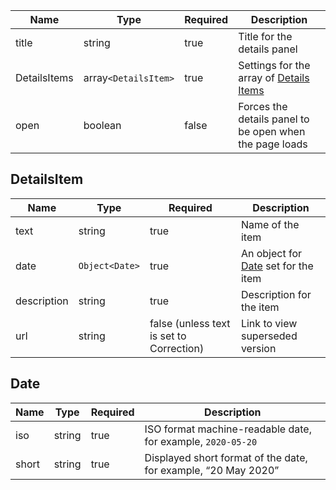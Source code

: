 | Name         | Type                 | Required | Description                                             |
| ------------ | -------------------- | -------- | ------------------------------------------------------- |
| title        | string               | true     | Title for the details panel                             |
| DetailsItems | array`<DetailsItem>` | true     | Settings for the array of [Details Items](#DetailsItem) |
| open         | boolean              | false    | Forces the details panel to be open when the page loads |

## DetailsItem

| Name        | Type           | Required                                 | Description                                  |
| ----------- | -------------- | ---------------------------------------- | -------------------------------------------- |
| text        | string         | true                                     | Name of the item                             |
| date        | `Object<Date>` | true                                     | An object for [Date](#date) set for the item |
| description | string         | true                                     | Description for the item                     |
| url         | string         | false (unless text is set to Correction) | Link to view superseded version              |

## Date

| Name  | Type   | Required | Description                                                    |
| ----- | ------ | -------- | -------------------------------------------------------------- |
| iso   | string | true     | ISO format machine-readable date, for example, `2020-05-20`    |
| short | string | true     | Displayed short format of the date, for example, “20 May 2020” |
